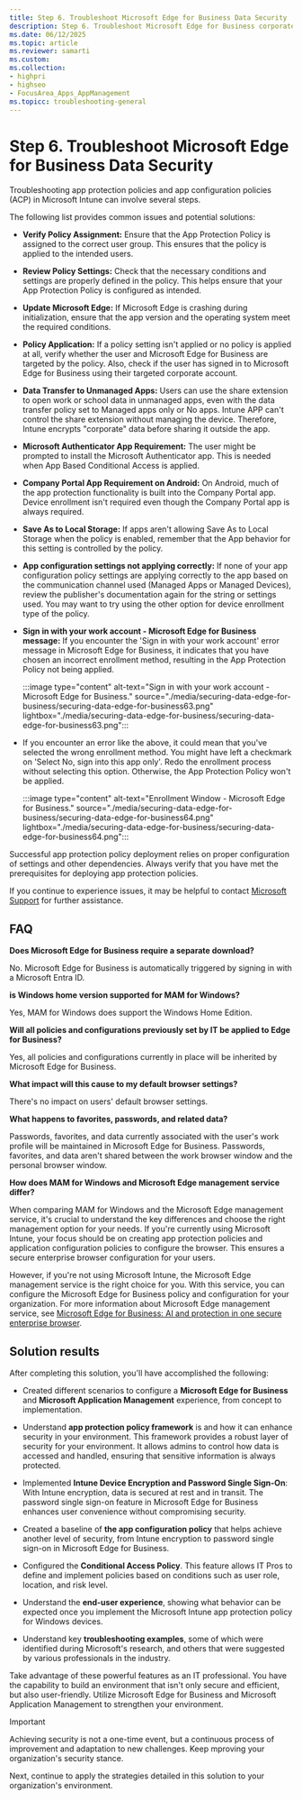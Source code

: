 ```yaml
---
title: Step 6. Troubleshoot Microsoft Edge for Business Data Security
description: Step 6. Troubleshoot Microsoft Edge for Business corporate data security in Microsoft Intune.
ms.date: 06/12/2025
ms.topic: article
ms.reviewer: samarti
ms.custom:
ms.collection:
- highpri
- highseo
- FocusArea_Apps_AppManagement
ms.topicc: troubleshooting-general
---
```


# Step 6. Troubleshoot Microsoft Edge for Business Data Security

Troubleshooting app protection policies and app configuration policies (ACP) in Microsoft Intune can involve several steps.

The following list provides common issues and potential solutions:

- **Verify Policy Assignment:** Ensure that the App Protection Policy is assigned to the correct user group. This ensures that the policy is applied to the intended users.
- **Review Policy Settings:** Check that the necessary conditions and settings are properly defined in the policy. This helps ensure that your App Protection Policy is configured as intended.
- **Update Microsoft Edge:** If Microsoft Edge is crashing during initialization, ensure that the app version and the operating system meet the required conditions.
- **Policy Application:** If a policy setting isn't applied or no policy is applied at all, verify whether the user and Microsoft Edge for Business are targeted by the policy. Also, check if the user has signed in to Microsoft Edge for Business using their targeted corporate account.
- **Data Transfer to Unmanaged Apps:** Users can use the share extension to open work or school data in unmanaged apps, even with the data transfer policy set to Managed apps only or No apps. Intune APP can't control the share extension without managing the device. Therefore, Intune encrypts "corporate" data before sharing it outside the app.
- **Microsoft Authenticator App Requirement:** The user might be prompted to install the Microsoft Authenticator app. This is needed when App Based Conditional Access is applied.
- **Company Portal App Requirement on Android:** On Android, much of the app protection functionality is built into the Company Portal app. Device enrollment isn't required even though the Company Portal app is always required.
- **Save As to Local Storage:** If apps aren't allowing Save As to Local Storage when the policy is enabled, remember that the App behavior for this setting is controlled by the policy.
- **App configuration settings not applying correctly:** If none of your app configuration policy settings are applying correctly to the app based on the communication channel used (Managed Apps or Managed Devices), review the publisher's documentation again for the string or settings used. You may want to try using the other option for device enrollment type of the policy.
- **Sign in with your work account - Microsoft Edge for Business message:** If you encounter the 'Sign in with your work account' error message in Microsoft Edge for Business, it indicates that you have chosen an incorrect enrollment method, resulting in the App Protection Policy not being applied.

    :::image type="content" alt-text="Sign in with your work account - Microsoft Edge for Business." source="./media/securing-data-edge-for-business/securing-data-edge-for-business63.png" lightbox="./media/securing-data-edge-for-business/securing-data-edge-for-business63.png":::

- If you encounter an error like the above, it could mean that you've selected the wrong enrollment method. You might have left a checkmark on 'Select No, sign into this app only'. Redo the enrollment process without selecting this option. Otherwise, the App Protection Policy won't be applied.

    :::image type="content" alt-text="Enrollment Window - Microsoft Edge for Business." source="./media/securing-data-edge-for-business/securing-data-edge-for-business64.png" lightbox="./media/securing-data-edge-for-business/securing-data-edge-for-business64.png":::

Successful app protection policy deployment relies on proper configuration of settings and other dependencies. Always verify that you have met the prerequisites for deploying app protection policies.

If you continue to experience issues, it may be helpful to contact [Microsoft Support](../../get-support.md) for further assistance.

## FAQ

**Does Microsoft Edge for Business require a separate download?** 

No. Microsoft Edge for Business is automatically triggered by signing in with a Microsoft Entra ID.

**is Windows home version supported for MAM for Windows?**

Yes, MAM for Windows does support the Windows Home Edition.

**Will all policies and configurations previously set by IT be applied to Edge for Business?**

Yes, all policies and configurations currently in place will be inherited by Microsoft Edge for Business.

**What impact will this cause to my default browser settings?**

There's no impact on users\' default browser settings.

**What happens to favorites, passwords, and related data?** 

Passwords, favorites, and data currently associated with the user's work profile will be maintained in Microsoft Edge for Business. Passwords, favorites, and data aren't shared between the work browser window and the personal browser window.

**How does MAM for Windows and Microsoft Edge management service differ?**

When comparing MAM for Windows and the Microsoft Edge management service, it's crucial to understand the key differences and choose the right management option for your needs. If you're currently using Microsoft Intune, your focus should be on creating app protection policies and application configuration policies to configure the browser. This ensures a secure enterprise browser configuration for your users.

However, if you're not using Microsoft Intune, the Microsoft Edge management service is the right choice for you. With this service, you can configure the Microsoft Edge for Business policy and configuration for your organization. For more information about Microsoft Edge management service, see [Microsoft Edge for Business: AI and protection in one secure enterprise browser](https://aka.ms/EdgeSecurityWhitepaper).

## Solution results

After completing this solution, you'll have accomplished the following:

- Created different scenarios to configure a **Microsoft Edge for Business** and **Microsoft Application Management** experience, from concept to implementation.

- Understand **app protection policy framework** is and how it can enhance security in your environment. This framework provides a robust layer of security for your environment. It allows admins to control how data is accessed and handled, ensuring that sensitive information is always protected.

- Implemented **Intune Device Encryption and Password Single Sign-On**: With Intune encryption, data is secured at rest and in transit. The password single sign-on feature in Microsoft Edge for Business enhances user convenience without compromising security.

- Created a baseline of **the app configuration policy** that helps achieve another level of security, from Intune encryption to password single sign-on in Microsoft Edge for Business.

- Configured the **Conditional Access Policy**. This feature allows IT Pros to define and implement policies based on conditions such as user role, location, and risk level.

- Understand the **end-user experience**, showing what behavior can be expected once you implement the Microsoft Intune app protection policy for Windows devices.

- Understand key **troubleshooting examples**, some of which were identified during Microsoft's research, and others that were suggested by various professionals in the industry.

Take advantage of these powerful features as an IT professional. You have the capability to build an environment that isn't only secure and efficient, but also user-friendly. Utilize Microsoft Edge for Business and Microsoft Application Management to strengthen your environment.

> [!IMPORTANT]
> Achieving security is not a one-time event, but a continuous process of improvement and adaptation to new challenges. Keep mproving your organization's security stance.

Next, continue to apply the strategies detailed in this solution to your organization's environment.
